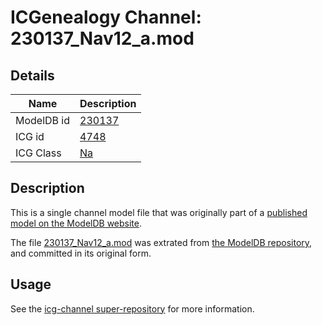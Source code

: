 # ICGenealogy Channel: 230137\_Nav12\_a.mod

## Details

Name | Description
---- | -----------
ModelDB id | [230137](http://senselab.med.yale.edu/ModelDB/ShowModel.cshtml?model=230137)
ICG id | [4748](http://icg.neurotheory.ox.ac.uk/channels/2/4748)
ICG Class | [Na](http://icg.neurotheory.ox.ac.uk/channels/2)

## Description

This is a single channel model file that was originally part of a [published model on the ModelDB website](http://senselab.med.yale.edu/mModelDB/ShowModel.cshtml?model=230137).

The file [230137\_Nav12\_a.mod](230137_Nav12_a.mod) was extrated from [the ModelDB repository](http://senselab.med.yale.edu/ModelDB/ShowModel.cshtml?model=230137), and committed in its original form.

## Usage

See the [icg-channel super-repository](https://github.com/icgenealogy/icg-channels) for more information.